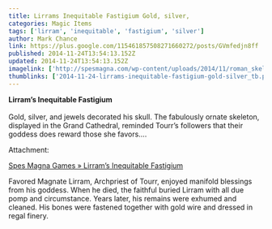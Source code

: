 ```yaml
---
title: Lirrams Inequitable Fastigium Gold, silver,
categories: Magic Items
tags: ['lirram', 'inequitable', 'fastigium', 'silver']
author: Mark Chance
link: https://plus.google.com/115461857508271660272/posts/GVmfedjn8ff
published: 2014-11-24T13:54:13.152Z
updated: 2014-11-24T13:54:13.152Z
imagelink: ['http://spesmagna.com/wp-content/uploads/2014/11/roman_skeleton_01.jpg']
thumblinks: ['2014-11-24-lirrams-inequitable-fastigium-gold-silver_tb.png']
---
```


<b>Lirram’s Inequitable Fastigium</b><br /><br />Gold, silver, and jewels decorated his skull. The fabulously ornate skeleton, displayed in the Grand Cathedral, reminded Tourr’s followers that their goddess does reward those she favors....


Attachment:

<a href='http://spesmagna.com/archives/2684'>
Spes Magna Games » Lirram’s Inequitable Fastigium</a>


Favored Magnate Lirram, Archpriest of Tourr, enjoyed manifold blessings from his goddess. When he died, the faithful buried Lirram with all due pomp and circumstance. Years later, his remains were exhumed and cleaned. His bones were fastened together with gold wire and dressed in regal finery.